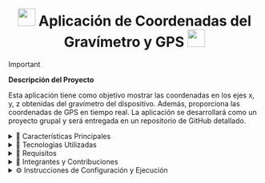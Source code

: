 <h1 align='center'> <img src = 'https://github.com/user-attachments/assets/5dae2225-0337-4c9e-88ae-42e513accc46' height='35px'>
 Aplicación de Coordenadas del Gravímetro y GPS <img src = 'https://github.com/user-attachments/assets/efd9ba19-22c6-491e-92ef-eeeca532c50d' height='35px'>
</h1>


> [!IMPORTANT]
> **Descripción del Proyecto**
>
> Esta aplicación tiene como objetivo mostrar las coordenadas en los ejes x, y, z obtenidas del gravímetro del dispositivo. Además, proporciona las coordenadas de GPS en tiempo real. La aplicación se desarrollará como un proyecto grupal y será entregada en un repositorio de GitHub detallado.

<details> 
    <summary>🧩 Características Principales </summary>
      
>     * Visualización de coordenadas del gravímetro (x, y, z).
>     * Obtención de coordenadas GPS en tiempo real.  
>     * Interfaz intuitiva para el usuario.
>
</details>
<details> 
    <summary>🧩 Tecnologías Utilizadas </summary>
      
>     * Lenguaje de programación: Kotlin.
>     * Plataforma: Android Studio.
>     * Control de versiones: Git y GitHub para la colaboración.
>
</details>

<details> 
    <summary>🧩 Requisitos </summary>
      
>     * Dispositivo con sensores de gravímetro y GPS.
>     * Conexión a Internet para las funciones relacionadas con mapas (opcional).
>
</details>

<details> 
    <summary>🧩 Integrantes y Contribuciones</summary>
    
    ### 👥 Integrantes y sus roles:
    
    - **John Mata**  
      📌 Se encragó del diseño de la interfaz gráfica de la aplicación.  
    - **Samuel Cuti, Anthony Minga y Alan Ríos**  
      📌 Se encargaron de la implementación para la funcionalidad del GPS de la aplicación.
    - **Isabel Pazto y Dustin Marcatoma**  
      📌 Fueron quienes realizaron la creacion de este Readme del repositorio.
    - **Estefanía Sánchez**  
      📌 Encargada de la generación del APK de la aplicación, además, es quien inserta los anexos en el Readme del repositorio.
</details>

<details> 
    <summary>⚙️ Instrucciones de Configuración y Ejecución</summary>
    
    ### 🛠️ Pasos para ejecutar el proyecto:

    1. **Clonar el repositorio desde GitHub:**  
       Ejecuta el siguiente comando en tu terminal:  
       ```bash
       git clone "https://github.com/estefaniamsp/Gravimetro-Android.git"
       ```

    2. **Abrir el proyecto en el entorno de desarrollo:**  
       Abre el proyecto clonado en el entorno de desarrollo que prefieras (como **Android Studio**).

    3. **Configurar las dependencias:**  
       Si es necesario, sincroniza las dependencias del proyecto en Android Studio para asegurarte de que todo esté actualizado.

    4. **Seleccionar dispositivo de ejecución:**  
       - Puedes usar un **emulador** configurado en Android Studio.  
       - También puedes conectar un **dispositivo físico** habilitando la depuración USB en tu móvil.

    5. **Compilar y ejecutar:**  
       - Haz clic en el botón **Run** (o presiona `Shift + F10`) para compilar y ejecutar la aplicación.  
       - La aplicación se desplegará en el emulador o dispositivo conectado.

</details>



